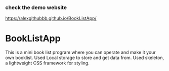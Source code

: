 ### check the demo website
https://alexgithubbb.github.io/BookListApp/

# BookListApp
This is a mini book list program where you can operate and make it your own booklist. 
Used Local storage to store and get data from.
Used skeleton, a lightweight CSS framework for styling.
